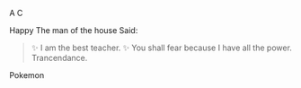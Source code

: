 A
C

Happy
The man of the house Said:

>:sparkles: I am the best teacher. :sparkles:
> You shall fear because I have all the power.
> Trancendance.


Pokemon